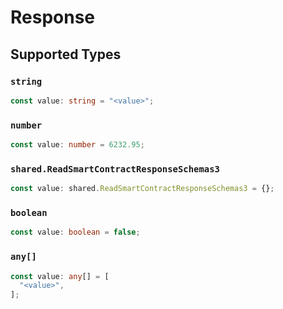 # Response


## Supported Types

### `string`

```typescript
const value: string = "<value>";
```

### `number`

```typescript
const value: number = 6232.95;
```

### `shared.ReadSmartContractResponseSchemas3`

```typescript
const value: shared.ReadSmartContractResponseSchemas3 = {};
```

### `boolean`

```typescript
const value: boolean = false;
```

### `any[]`

```typescript
const value: any[] = [
  "<value>",
];
```


